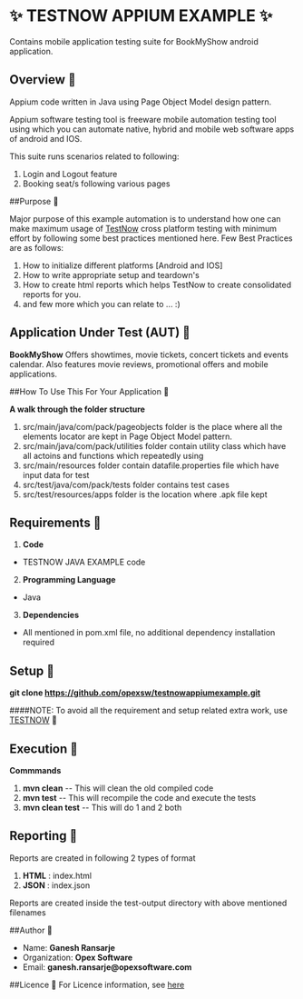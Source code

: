 # :sparkles: TESTNOW APPIUM EXAMPLE :sparkles:
Contains mobile application testing suite for BookMyShow android application.

## Overview :eyes:

Appium code written in Java using Page Object Model design pattern.

Appium software testing tool is freeware mobile automation testing tool using which you can automate native, hybrid and mobile web software apps of android and IOS.

This suite runs scenarios related to following:

1. Login and Logout feature
2. Booking seat/s following various pages 

##Purpose :eyes:

Major purpose of this example automation is to understand how one can make maximum usage of [TestNow](https://opexsoftware/testnow) cross platform testing with minimum effort by following some best practices mentioned here. 
Few Best Practices are as follows:

1. How to initialize different platforms [Android and IOS]
2. How to write appropriate setup and teardown's
3. How to create html reports which helps TestNow to create consolidated reports for you.
4. and few more which you can relate to ... :)

## Application Under Test (AUT) :eyes:

__BookMyShow__ Offers showtimes, movie tickets, concert tickets and events calendar. Also features movie reviews, promotional offers and mobile applications.


##How To Use This For Your Application :eyes:

__A walk through the folder structure__

1. src/main/java/com/pack/pageobjects folder is the place where all the elements locator are kept in Page Object Model pattern. 
2. src/main/java/com/pack/utilities folder contain utility class which have all actoins and functions which repeatedly using
3. src/main/resources folder contain datafile.properties file which have input data for test
4. src/test/java/com/pack/tests folder contains test cases
4. src/test/resources/apps folder is the location where .apk file kept

## Requirements :eyes:

1. __Code__
  * TESTNOW JAVA EXAMPLE code 
2. __Programming Language__
  * Java
3. __Dependencies__
  * All mentioned in pom.xml file, no additional dependency installation required

## Setup :eyes:

__git clone https://github.com/opexsw/testnowappiumexample.git__

####NOTE: To avoid all the requirement and setup related extra work, use [TESTNOW](https://opexsoftware.com/testnow) :star2:

## Execution :eyes:

__Commmands__ 

1. __mvn clean__ -- This will clean the old compiled code
2. __mvn test__ -- This will recompile the code and execute the tests
3. __mvn clean test__ -- This will do 1 and 2 both

## Reporting :eyes:
Reports are created in following 2 types of format

1. __HTML__ : index.html
2. __JSON__ : index.json

Reports are created inside the test-output directory with above mentioned filenames

##Author :eyes:

* Name: __Ganesh Ransarje__ 
* Organization: __Opex Software__ 
* Email: __ganesh.ransarje@opexsoftware.com__

##Licence :eyes:
For Licence information, see [here](https://github.com/opexsw/testnowappiumexample/blob/master/LICENSE)

